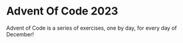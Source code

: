 # Advent Of Code 2023

Advent of Code is a series of exercises, one by day, for every day of December!
